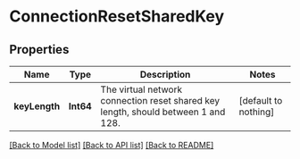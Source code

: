 # ConnectionResetSharedKey


## Properties
Name | Type | Description | Notes
------------ | ------------- | ------------- | -------------
**keyLength** | **Int64** | The virtual network connection reset shared key length, should between 1 and 128. | [default to nothing]


[[Back to Model list]](../README.md#models) [[Back to API list]](../README.md#api-endpoints) [[Back to README]](../README.md)


